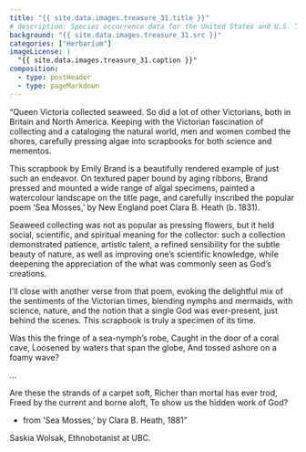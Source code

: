 ```yaml
---
title: "{{ site.data.images.treasure_31.title }}"
# description: Species occurrence data for the United States and U.S. Territories.
background: "{{ site.data.images.treasure_31.src }}"
categories: ["Herbarium"]
imageLicense: |
  "{{ site.data.images.treasure_31.caption }}"
composition:
  - type: postHeader
  - type: pageMarkdown
---
```


“Queen Victoria collected seaweed. So did a lot of other Victorians, both in Britain and North America. Keeping with the Victorian fascination of collecting and a cataloging the natural world, men and women combed the shores, carefully pressing algae into scrapbooks for both science and mementos.

This scrapbook by Emily Brand is a beautifully rendered example of just such an endeavor. On textured paper bound by aging ribbons, Brand pressed and mounted a wide range of algal specimens, painted a watercolour landscape on the title page, and carefully inscribed the popular poem ‘Sea Mosses,’ by New England poet Clara B. Heath (b. 1831).

Seaweed collecting was not as popular as pressing flowers, but it held social, scientific, and spiritual meaning for the collector: such a collection demonstrated patience, artistic talent, a refined sensibility for the subtle beauty of nature, as well as improving one’s scientific knowledge, while deepening the appreciation of the what was commonly seen as God’s creations.

I’ll close with another verse from that poem, evoking the delightful mix of the sentiments of the Victorian times, blending nymphs and mermaids, with science, nature, and the notion that a single God was ever-present, just behind the scenes. This scrapbook is truly a specimen of its time.

Was this the fringe of a sea-nymph’s robe,
Caught in the door of a coral cave,
Loosened by waters that span the globe,
And tossed ashore on a foamy wave?

...

Are these the strands of a carpet soft,
Richer than mortal has ever trod,
Freed by the current and borne aloft,
To show us the hidden work of God?
- from 'Sea Mosses,’ by Clara B. Heath, 1881”

Saskia Wolsak, Ethnobotanist at UBC.